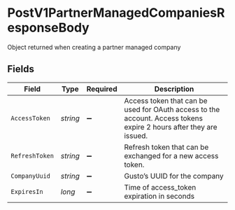 # PostV1PartnerManagedCompaniesResponseBody

Object returned when creating a partner managed company


## Fields

| Field                                                                                                              | Type                                                                                                               | Required                                                                                                           | Description                                                                                                        |
| ------------------------------------------------------------------------------------------------------------------ | ------------------------------------------------------------------------------------------------------------------ | ------------------------------------------------------------------------------------------------------------------ | ------------------------------------------------------------------------------------------------------------------ |
| `AccessToken`                                                                                                      | *string*                                                                                                           | :heavy_minus_sign:                                                                                                 | Access token that can be used for OAuth access to the account. Access tokens expire 2 hours after they are issued. |
| `RefreshToken`                                                                                                     | *string*                                                                                                           | :heavy_minus_sign:                                                                                                 | Refresh token that can be exchanged for a new access token.                                                        |
| `CompanyUuid`                                                                                                      | *string*                                                                                                           | :heavy_minus_sign:                                                                                                 | Gusto’s UUID for the company                                                                                       |
| `ExpiresIn`                                                                                                        | *long*                                                                                                             | :heavy_minus_sign:                                                                                                 | Time of access_token expiration in seconds                                                                         |